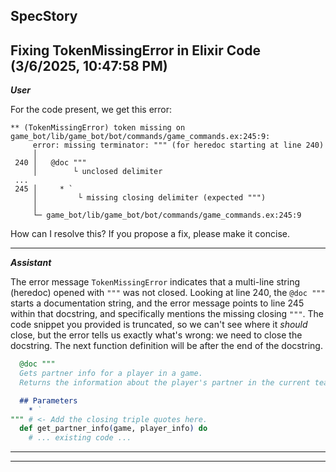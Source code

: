 ## SpecStory

## Fixing TokenMissingError in Elixir Code (3/6/2025, 10:47:58 PM)

_**User**_

For the code present, we get this error:
```
** (TokenMissingError) token missing on game_bot/lib/game_bot/bot/commands/game_commands.ex:245:9:
     error: missing terminator: """ (for heredoc starting at line 240)
     │
 240 │   @doc """
     │        └ unclosed delimiter
 ...
 245 │     * `
     │         └ missing closing delimiter (expected """)
     │
     └─ game_bot/lib/game_bot/bot/commands/game_commands.ex:245:9
```
How can I resolve this? If you propose a fix, please make it concise.

---

_**Assistant**_

The error message `TokenMissingError` indicates that a multi-line string (heredoc) opened with `"""` was not closed. Looking at line 240, the `@doc """` starts a documentation string, and the error message points to line 245 within that docstring, and specifically mentions the missing closing `"""`. The code snippet you provided is truncated, so we can't see where it *should* close, but the error tells us exactly what's wrong: we need to close the docstring. The next function definition will be after the end of the docstring.

```game_bot/lib/game_bot/bot/commands/game_commands.ex
  @doc """
  Gets partner info for a player in a game.
  Returns the information about the player's partner in the current team.

  ## Parameters
    * `
""" # <- Add the closing triple quotes here.
  def get_partner_info(game, player_info) do
    # ... existing code ...
```


---



---

